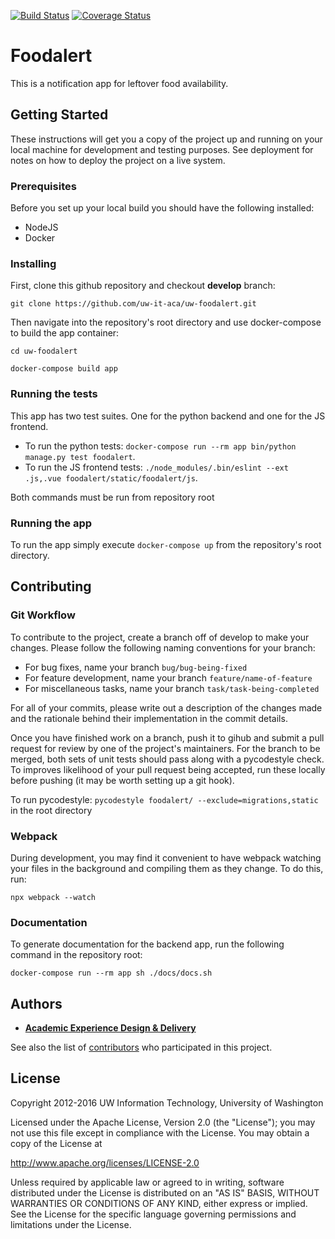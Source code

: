 [![Build Status](https://api.travis-ci.com/uw-it-aca/uw-foodalert.svg?branch=develop)](https://travis-ci.org/uw-it-aca/uw-foodalert)
[![Coverage Status](https://coveralls.io/repos/github/uw-it-aca/uw-foodalert/badge.svg?branch=develop)](https://coveralls.io/github/uw-it-aca/uw-foodalert?branch=develop)

# Foodalert
This is a notification app for leftover food availability.

## Getting Started
These instructions will get you a copy of the project up and running on your local machine for development and testing purposes. See deployment for notes on how to deploy the project on a live system.

### Prerequisites
Before you set up your local build you should have the following installed:
* NodeJS
* Docker

### Installing
First, clone this github repository and checkout **develop** branch:

`git clone https://github.com/uw-it-aca/uw-foodalert.git`

Then navigate into the repository's root directory and use docker-compose to build the app container:

`cd uw-foodalert`

`docker-compose build app`

### Running the tests
This app has two test suites. One for the python backend and one for the JS frontend.

- To run the python tests: `docker-compose run --rm app bin/python manage.py test foodalert`.
- To run the JS frontend tests: `./node_modules/.bin/eslint --ext .js,.vue foodalert/static/foodalert/js`.

Both commands must be run from repository root

### Running the app
To run the app simply execute `docker-compose up` from the repository's root directory.

## Contributing

### Git Workflow
To contribute to the project, create a branch off of develop to make your changes. Please follow the following naming conventions for your branch:

* For bug fixes, name your branch `bug/bug-being-fixed`
* For feature development, name your branch `feature/name-of-feature`
* For miscellaneous tasks, name your branch `task/task-being-completed`

For all of your commits, please write out a description of the changes made and the rationale behind their implementation in the commit details.

Once you have finished work on a branch, push it to gihub and submit a pull request for review by one of the project's maintainers. For the branch to be merged, both sets of unit tests should pass along with a pycodestyle check. To improves likelihood of your pull request being accepted, run these locally before pushing (it may be worth setting up a git hook). 

To run pycodestyle: `pycodestyle foodalert/ --exclude=migrations,static` in the root directory

### Webpack

During development, you may find it convenient to have webpack watching your files in the background and compiling them as they change. To do this, run: 

`npx webpack --watch`

### Documentation

To generate documentation for the backend app, run the following command in the repository root:

`docker-compose run --rm app sh ./docs/docs.sh`

## Authors

* [**Academic Experience Design & Delivery**](https://github.com/uw-it-aca)

See also the list of [contributors](https://github.com/uw-it-aca/uw-foodalert/contributors) who participated in this project.

## License

Copyright 2012-2016 UW Information Technology, University of Washington

Licensed under the Apache License, Version 2.0 (the "License");
you may not use this file except in compliance with the License.
You may obtain a copy of the License at

http://www.apache.org/licenses/LICENSE-2.0

Unless required by applicable law or agreed to in writing, software
distributed under the License is distributed on an "AS IS" BASIS,
WITHOUT WARRANTIES OR CONDITIONS OF ANY KIND, either express or implied.
See the License for the specific language governing permissions and
limitations under the License.
